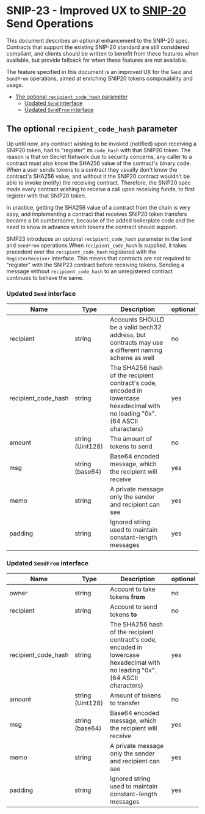 # SNIP-23 - Improved UX to [SNIP-20](/SNIP-20.md) Send Operations

This document describes an optional enhancement to the SNIP-20 spec. Contracts that support the existing SNIP-20 standard are still considered compliant, and clients should be written to benefit from these features when available, but provide fallback for when these features are not available.

The feature specified in this document is an improved UX for the `Send` and `SendFrom` operations, aimed at enriching SNIP20 tokens composability and usage.

- [The optional `recipient_code_hash` parameter](#the-optional-recipient_code_hash-parameter)
  - [Updated `Send` interface](#updated-send-interface)
  - [Updated `SendFrom` interface](#updated-sendfrom-interface)

## The optional `recipient_code_hash` parameter

Up until now, any contract wishing to be invoked (notified) upon receiving a SNIP20 token, had to "register" its `code_hash` with that SNIP20 token. The reason is that on Secret Network due to security concerns, any caller to a contract must also know the SHA256 value of the contract's binary code. When a user sends tokens to a contract they usually don't know the contract's SHA256 value, and without it the SNIP20 contract wouldn't be able to invoke (notify) the receiving contract. Therefore, the SNIP20 spec made every contract wishing to receive a call upon receiving funds, to first register with that SNIP20 token.

In practice, getting the SHA256 value of a contract from the chain is very easy, and implementing a contract that receives SNIP20 token transfers became a bit cumbersome, because of the added boilerplate code and the need to know in advance which tokens the contract should support.

SNIP23 introduces an optional `recipient_code_hash` parameter in the `Send` and `SendFrom` operations.When `recipient_code_hash` is supplied, it takes precedent over the `recipient_code_hash` registered with the `RegisterReceiver` interface. This means that contracts are not required to "register" with the SNIP23 contract before receiving tokens. Sending a message without `recipient_code_hash` to an unregistered contract continues to behave the same.

### Updated `Send` interface

| Name                | Type             | Description                                                                                                                    | optional |
| ------------------- | ---------------- | ------------------------------------------------------------------------------------------------------------------------------ | -------- |
| recipient           | string           | Accounts SHOULD be a valid bech32 address, but contracts may use a different naming scheme as well                             | no       |
| recipient_code_hash | string           | The SHA256 hash of the recipient contract's code, encoded in lowercase hexadecimal with no leading "0x". (64 ASCII characters) | yes      |
| amount              | string (Uint128) | The amount of tokens to send                                                                                                   | no       |
| msg                 | string (base64)  | Base64 encoded message, which the recipient will receive                                                                       | yes      |
| memo                | string           | A private message only the sender and recipient can see                                                                        | yes      |
| padding             | string           | Ignored string used to maintain constant-length messages                                                                       | yes      |

### Updated `SendFrom` interface

| Name                | Type             | Description                                                                                                                    | optional |
| ------------------- | ---------------- | ------------------------------------------------------------------------------------------------------------------------------ | -------- |
| owner               | string           | Account to take tokens **from**                                                                                                | no       |
| recipient           | string           | Account to send tokens **to**                                                                                                  | no       |
| recipient_code_hash | string           | The SHA256 hash of the recipient contract's code, encoded in lowercase hexadecimal with no leading "0x". (64 ASCII characters) | yes      |
| amount              | string (Uint128) | Amount of tokens to transfer                                                                                                   | no       |
| msg                 | string (base64)  | Base64 encoded message, which the recipient will receive                                                                       | yes      |
| memo                | string           | A private message only the sender and recipient can see                                                                        | yes      |
| padding             | string           | Ignored string used to maintain constant-length messages                                                                       | yes      |
